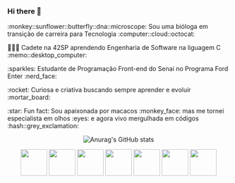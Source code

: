 ### Hi there 👋

<p>:monkey::sunflower::butterfly::dna::microscope: Sou uma bióloga em transição de carreira para Tecnologia :computer::cloud::octocat:</p>
<p> 🧑🏻‍🚀 Cadete na 42SP aprendendo Engenharia de Software na liguagem C  :memo::desktop_computer:</p>
<p> :sparkles: Estudante de Programação Front-end do Senai no Programa Ford Enter :nerd_face:</p>
<p> :rocket: Curiosa e criativa buscando sempre aprender e evoluir :mortar_board:</p>
<p> :star: Fun fact: Sou apaixonada por macacos :monkey_face: mas me tornei especialista em olhos :eyes: e agora vivo mergulhada em códigos :hash::grey_exclamation:</p>

<div align="center">
  
![Anurag's GitHub stats](https://github-readme-stats.vercel.app/api?username=MichelyPrado&theme=radical&show_icons=true)         

</div>

<div align="center">
  
<img src="https://cdn.jsdelivr.net/gh/devicons/devicon/icons/c/c-original.svg" width="60"/> <img src="https://cdn.jsdelivr.net/gh/devicons/devicon/icons/python/python-original.svg" width="60"/> <img src="https://cdn.jsdelivr.net/gh/devicons/devicon/icons/html5/html5-original-wordmark.svg" width="60"/> <img src="https://cdn.jsdelivr.net/gh/devicons/devicon/icons/css3/css3-original-wordmark.svg" width="60"/> 
<img src="https://cdn.jsdelivr.net/gh/devicons/devicon/icons/javascript/javascript-original.svg" width="60"/> <img src="https://cdn.jsdelivr.net/gh/devicons/devicon/icons/git/git-original.svg" width="60"/> <img src="https://cdn.jsdelivr.net/gh/devicons/devicon/icons/vscode/vscode-original.svg" width="60"/>  
  
</div>   
          

       
          
          
        
          
          
